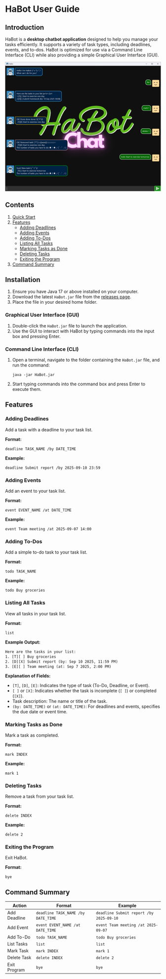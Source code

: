 # HaBot User Guide

## Introduction

HaBot is a **desktop chatbot application** designed to help you manage your tasks efficiently. It supports a variety of task types, including deadlines, events, and to-dos. HaBot is optimized for use via a Command Line Interface (CLI) while also providing a simple Graphical User Interface (GUI).

![HaBot User Interface](Ui.png)

## Contents

1. [Quick Start](#quick-start)
2. [Features](#features)
   - [Adding Deadlines](#adding-deadlines)
   - [Adding Events](#adding-events)
   - [Adding To-Dos](#adding-to-dos)
   - [Listing All Tasks](#listing-all-tasks)
   - [Marking Tasks as Done](#marking-tasks-as-done)
   - [Deleting Tasks](#deleting-tasks)
   - [Exiting the Program](#exiting-the-program)
3. [Command Summary](#command-summary)

## Installation

1. Ensure you have Java 17 or above installed on your computer.
2. Download the latest `HaBot.jar` file from the [releases page](https://github.com/your-repo/releases).
3. Place the file in your desired home folder.

### Graphical User Interface (GUI)

1. Double-click the `HaBot.jar` file to launch the application.
2. Use the GUI to interact with HaBot by typing commands into the input box and pressing Enter.

### Command Line Interface (CLI)

1. Open a terminal, navigate to the folder containing the `HaBot.jar` file, and run the command:
   ```
   java -jar HaBot.jar
   ```
2. Start typing commands into the command box and press Enter to execute them.

## Features

### Adding Deadlines

Add a task with a deadline to your task list.

**Format:**
```
deadline TASK_NAME /by DATE_TIME
```

**Example:**
```
deadline Submit report /by 2025-09-10 23:59
```

### Adding Events

Add an event to your task list.

**Format:**
```
event EVENT_NAME /at DATE_TIME
```

**Example:**
```
event Team meeting /at 2025-09-07 14:00
```

### Adding To-Dos

Add a simple to-do task to your task list.

**Format:**
```
todo TASK_NAME
```

**Example:**
```
todo Buy groceries
```

### Listing All Tasks

View all tasks in your task list.

**Format:**
```
list
```

**Example Output:**
```
Here are the tasks in your list:
1. [T][ ] Buy groceries
2. [D][X] Submit report (by: Sep 10 2025, 11:59 PM)
3. [E][ ] Team meeting (at: Sep 7 2025, 2:00 PM)
```

**Explanation of Fields:**
- `[T]`, `[D]`, `[E]`: Indicates the type of task (To-Do, Deadline, or Event).
- `[ ]` or `[X]`: Indicates whether the task is incomplete (`[ ]`) or completed (`[X]`).
- Task description: The name or title of the task.
- `(by: DATE_TIME)` or `(at: DATE_TIME)`: For deadlines and events, specifies the due date or event time.


### Marking Tasks as Done

Mark a task as completed.

**Format:**
```
mark INDEX
```

**Example:**
```
mark 1
```

### Deleting Tasks

Remove a task from your task list.

**Format:**
```
delete INDEX
```

**Example:**
```
delete 2
```

### Exiting the Program

Exit HaBot.

**Format:**
```
bye
```

## Command Summary

| Action          | Format                                   | Example                                   |
|-----------------|------------------------------------------|-------------------------------------------|
| Add Deadline    | `deadline TASK_NAME /by DATE_TIME`      | `deadline Submit report /by 2025-09-10`  |
| Add Event       | `event EVENT_NAME /at DATE_TIME`        | `event Team meeting /at 2025-09-07`      |
| Add To-Do       | `todo TASK_NAME`                        | `todo Buy groceries`                     |
| List Tasks      | `list`                                  | `list`                                   |
| Mark Task       | `mark INDEX`                            | `mark 1`                                 |
| Delete Task     | `delete INDEX`                          | `delete 2`                               |
| Exit Program    | `bye`                                   | `bye`                                    |

